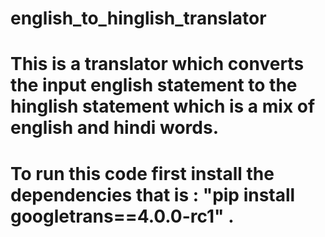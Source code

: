 # english_to_hinglish_translator

# This is a translator which converts the input english statement to the hinglish statement which is a mix of english and hindi words.
# To run this code first install the dependencies that is : "pip install googletrans==4.0.0-rc1" .

